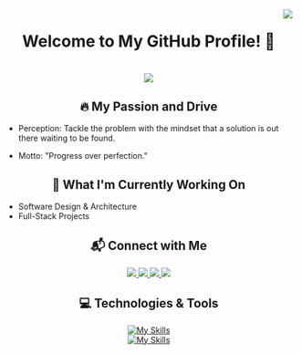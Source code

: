 <img align = "right" src = "https://visitor-badge.laobi.icu/badge?page_id=A108II.A108II">
<h1 align="center">
Welcome to My GitHub Profile! 👋
</h1>

<h1 align="center">

<img src="https://readme-typing-svg.herokuapp.com/?font=Righteous&size=35&color=FFA500&center=true&vCenter=true&width=500&height=70&duration=1800&lines=Hey!+👋;+I'm+Ali;+Software+Engineer;Full-Stack+Developer;" />

</h1>

<div align = "center">
  
## 🔥 My Passion and Drive
</div>

- Perception: Tackle the problem with the mindset that a solution is out there waiting to be found.

- Motto: "Progress over perfection."

<div align = "center">
  
## 🌱 What I'm Currently Working On
</div>

- Software Design & Architecture
- Full-Stack Projects

<div align = "center">
  
## 📬 Connect with Me
</div>
<div align = "center">
  
<div align="center"> 
  
  <a href="mailto:aleesduct@gmail.com">
    <img src="https://img.shields.io/badge/Gmail-333333?style=for-the-badge&logo=gmail&logoColor=red" />
  </a>
  
  <a href="https://linkedin.com/in/A108II" target="_blank">
    <img src="https://img.shields.io/badge/LinkedIn-0077B5?style=for-the-badge&logo=linkedin&logoColor=white" target="_blank" />
  </a>
  
  <a href="https://dev.to/a2108ii" target="_blank">
     <img src="https://img.shields.io/badge/dev.to-0A0A0A?style=for-the-badge&logo=dev.to&logoColor=white" target="_blank" /> 
  </a>

  <a href="https://medium.com/@A82II" target="_blank">
     <img src="https://img.shields.io/badge/Medium-12100E?style=for-the-badge&logo=medium&logoColor=white" target="_blank" /> 
  </a>
</div>

<div align = "center" >
  
##  💻 Technologies & Tools
</div>


[![My Skills](https://skillicons.dev/icons?i=git,github,html,css,javascript,typescript,java,c,cpp)]()<br>
[![My Skills](https://skillicons.dev/icons?i=python,react,nodejs,express,mongodb,docker,kubernetes,aws)]()


